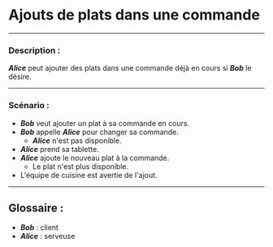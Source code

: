 # Ajouts de plats dans une commande

---

### Description :

***Alice*** peut ajouter des plats dans une commande déjà en cours si ***Bob*** le désire.

---

### Scénario :

- ***Bob*** veut ajouter un plat à sa commande en cours.
- ***Bob*** appelle ***Alice*** pour changer sa commande.
    - ***Alice*** n'est pas disponible.
- ***Alice*** prend sa tablette.
- ***Alice*** ajoute le nouveau plat à la commande.
    - Le plat n'est plus disponible.
- L'équipe de cuisine est avertie de l'ajout.

---

## Glossaire :

- ***Bob*** : client
- ***Alice*** : serveuse
